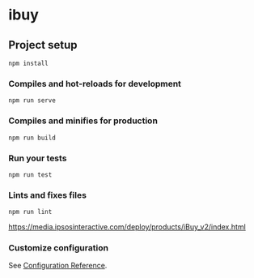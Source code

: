 # ibuy

## Project setup

```
npm install
```

### Compiles and hot-reloads for development

```
npm run serve
```

### Compiles and minifies for production

```
npm run build
```

### Run your tests

```
npm run test
```

### Lints and fixes files

```
npm run lint
```

https://media.ipsosinteractive.com/deploy/products/iBuy_v2/index.html

### Customize configuration

See [Configuration Reference](https://cli.vuejs.org/config/).
